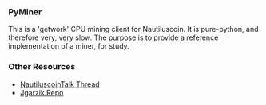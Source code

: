### PyMiner ###

This is a 'getwork' CPU mining client for Nautiluscoin. It is pure-python, and therefore very, very slow.  The purpose is to provide a reference implementation of a miner, for study.

### Other Resources ###

- [NautiluscoinTalk Thread](https://bitcointalk.org/index.php?topic=3546.0)
- [Jgarzik Repo](https://github.com/jgarzik/pyminer)